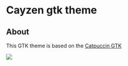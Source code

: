 <h1> Cayzen gtk theme </h1>

<h2> About </h2>

This GTK theme is based on the [Catpuccin GTK](https://github.com/catppuccin/gtk)

<img src="https://i.postimg.cc/gJhtCQ14/Captura-desde-2024-02-09-19-57-39.png"/>
